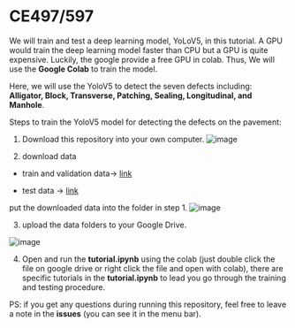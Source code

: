 # CE497/597

We will train and test a deep learning model, YoLoV5, in this tutorial. A GPU would train the deep learning model faster than CPU but a GPU is quite expensive. Luckily, the google provide a free GPU in colab. Thus, We will use the **Google Colab** to train the model.

Here, we will use the YoloV5 to detect the seven defects including: **Alligator, Block, Transverse, Patching, Sealing, Longitudinal, and Manhole**.

Steps to train the YoloV5 model for detecting the defects on the pavement:

1. Download this repository into your own computer.
![image](https://user-images.githubusercontent.com/95270677/218224154-b6b32c9d-ddd4-4038-9da2-563786d6322f.png)

2. download data

- train and validation data-> [link](https://drive.google.com/drive/folders/1gIIXfp-jqrDGA_VtqPlmXYdK4JlS0DRI?usp=sharing)

- test data ->  [link](https://drive.google.com/drive/folders/1pWsD3-THK2N5V44OhP_7LUl_T5l4G1xX?usp=sharing)

put the downloaded data into the folder in step 1.
![image](https://user-images.githubusercontent.com/95270677/218224554-9fd88f78-5dc2-4268-bde5-176476fec771.png)

3. upload the data folders to your Google Drive.

![image](https://user-images.githubusercontent.com/95270677/218227398-4c47f241-1f8f-40e5-ad5c-c8e12a8092eb.png)


4. Open and run the **tutorial.ipynb** using the colab (just double click the file on google drive or right click the file and open with colab), there are specific tutorials in the **tutorial.ipynb** to lead you go through the training and testing procedure.

PS: if you get any questions during running this repository, feel free to leave a note in the **issues** (you can see it in the menu bar).
